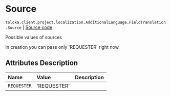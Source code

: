 # Source
`toloka.client.project.localization.AdditionalLanguage.FieldTranslation.Source` | [Source code](https://github.com/Toloka/toloka-kit/blob/v1.1.3/src/client/project/localization.py#L29)

Possible values of sources


In creation you can pass only 'REQUESTER' right now.

## Attributes Description

| Name | Value | Description |
| :------| :-----------| :----------| 
`REQUESTER`|'REQUESTER'|
